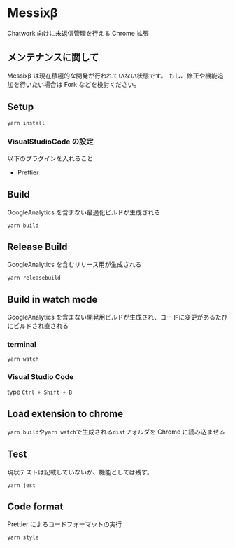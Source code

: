 # Messixβ

Chatwork 向けに未返信管理を行える Chrome 拡張

## メンテナンスに関して

Messixβ は現在積極的な開発が行われていない状態です。
もし、修正や機能追加を行いたい場合は Fork などを検討ください。

## Setup

```
yarn install
```

### VisualStudioCode の設定

以下のプラグインを入れること

- Prettier

## Build

GoogleAnalytics を含まない最適化ビルドが生成される

```
yarn build
```

## Release Build

GoogleAnalytics を含むリリース用が生成される

```
yarn releasebuild
```

## Build in watch mode

GoogleAnalytics を含まない開発用ビルドが生成され、コードに変更があるたびにビルドされ直される

### terminal

```
yarn watch
```

### Visual Studio Code

type `Ctrl + Shift + B`

## Load extension to chrome

`yarn build`や`yarn watch`で生成される`dist`フォルダを Chrome に読み込ませる

## Test

現状テストは記載していないが、機能としては残す。

```
yarn jest
```

## Code format

Prettier によるコードフォーマットの実行

```
yarn style
```
